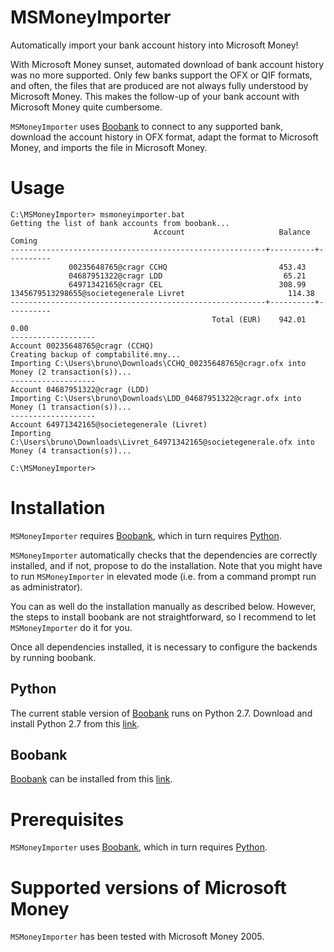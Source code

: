 # MSMoneyImporter
Automatically import your bank account history into Microsoft Money!

With Microsoft Money sunset, automated download of bank account history was no more supported. Only few banks support the OFX or QIF formats, and often, the files that are produced are not always fully understood by Microsoft Money. This makes the follow-up of your bank account with Microsoft Money quite cumbersome.

`MSMoneyImporter` uses [Boobank](http://weboob.org/applications/boobank) to connect to any supported bank, download the account history in OFX format, adapt the format to Microsoft Money, and imports the file in Microsoft Money.

# Usage
```batch
C:\MSMoneyImporter> msmoneyimporter.bat
Getting the list of bank accounts from boobank...
                                Account                     Balance    Coming
---------------------------------------------------------+----------+----------
             00235648765@cragr CCHQ                         453.43
             04687951322@cragr LDD                           65.21
             64971342165@cragr CEL                          308.99
1345679513298655@societegenerale Livret                       114.38
---------------------------------------------------------+----------+----------
                                             Total (EUR)    942.01       0.00
-------------------
Account 00235648765@cragr (CCHQ)
Creating backup of comptabilité.mny...
Importing C:\Users\bruno\Downloads\CCHQ_00235648765@cragr.ofx into Money (2 transaction(s))...
-------------------
Account 04687951322@cragr (LDD)
Importing C:\Users\bruno\Downloads\LDD_04687951322@cragr.ofx into Money (1 transaction(s))...
-------------------
Account 64971342165@societegenerale (Livret)
Importing C:\Users\bruno\Downloads\Livret_64971342165@societegenerale.ofx into Money (4 transaction(s))...

C:\MSMoneyImporter>
```

# Installation
`MSMoneyImporter` requires [Boobank](http://weboob.org/applications/boobank), which in turn requires [Python](https://www.python.org/downloads/). 

`MSMoneyImporter` automatically checks that the dependencies are correctly installed, and if not, propose to do the installation. Note that you might have to run `MSMoneyImporter` in elevated mode (i.e. from a command prompt run as administrator).

You can as well do the installation manually as described below. However, the steps to install boobank are not straightforward, so I recommend to let `MSMoneyImporter` do it for you.

Once all dependencies installed, it is necessary to configure the backends by running boobank.


## Python
The current stable version of [Boobank](http://weboob.org/applications/boobank) runs on Python 2.7. Download and install Python 2.7 from this [link](https://www.python.org/downloads/).

## Boobank
[Boobank](http://weboob.org/applications/boobank) can be installed from this [link](http://weboob.org/applications/boobank).


# Prerequisites
`MSMoneyImporter` uses [Boobank](http://weboob.org/applications/boobank), which in turn requires [Python](https://www.python.org/downloads/).

# Supported versions of Microsoft Money
`MSMoneyImporter` has been tested with Microsoft Money 2005.

